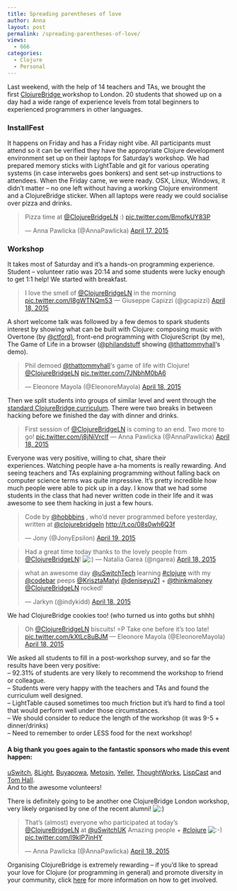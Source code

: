 ```yaml
---
title: Spreading parentheses of love
author: Anna
layout: post
permalink: /spreading-parentheses-of-love/
views:
  - 666
categories:
  - Clojure
  - Personal
---
```

Last weekend, with the help of 14 teachers and TAs, we brought the first [ClojureBridge ][1]workshop to London. 20 students that showed up on a day had a wide range of experience levels from total beginners to experienced programmers in other languages.

### InstallFest

It happens on Friday and has a Friday night vibe. All participants must attend so it can be verified they have the appropriate Clojure development environment set up on their laptops for Saturday’s workshop. We had prepared memory sticks with LightTable and git for various operating systems (in case interwebs goes bonkers) and sent set-up instructions to attendees. When the Friday came, we were ready. OSX, Linux, Windows, it didn&#8217;t matter &#8211; no one left without having a working Clojure environment and a ClojureBridge sticker. When all laptops were ready we could socialise over pizza and drinks.

<blockquote class="twitter-tweet" lang="en"><p>Pizza time at <a href="https://twitter.com/ClojureBridgeLN">@ClojureBridgeLN</a> :) <a href="http://t.co/BmofkUY83P">pic.twitter.com/BmofkUY83P</a></p>&mdash; Anna Pawlicka (@AnnaPawlicka) <a href="https://twitter.com/AnnaPawlicka/status/589134386894864384">April 17, 2015</a></blockquote>
<script async src="//platform.twitter.com/widgets.js" charset="utf-8"></script>

### Workshop

It takes most of Saturday and it&#8217;s a hands-on programming experience. Student &#8211; volunteer ratio was 20:14 and some students were lucky enough to get 1:1 help! We started with breakfast.

<blockquote class="twitter-tweet" lang="en">
  <p>
    I love the smell of <a href="https://twitter.com/ClojureBridgeLN">@ClojureBridgeLN</a> in the morning <a href="http://t.co/I8gWTNQm53">pic.twitter.com/I8gWTNQm53</a> — Giuseppe Capizzi (@gcapizzi) <a href="https://twitter.com/gcapizzi/status/589337193354813440">April 18, 2015</a>
  </p>
</blockquote>



A short welcome talk was followed by a few demos to spark students interest by showing what can be built with Clojure: composing music with Overtone (by [@ctford)][2], front-end programming with ClojureScript (by me), The Game of Life in a browser ([@philandstuff][3] showing [@thattommyhall][4]&#8216;s demo).

<blockquote class="twitter-tweet" lang="en">
  <p>
    Phil demoed <a href="https://twitter.com/thattommyhall">@thattommyhall</a>&#8216;s game of life with Clojure! <a href="https://twitter.com/ClojureBridgeLN">@ClojureBridgeLN</a> <a href="http://t.co/7JNbhM0bA6">pic.twitter.com/7JNbhM0bA6</a>
  </p>
  
  <p>
    — Eleonore Mayola (@EleonoreMayola) <a href="https://twitter.com/EleonoreMayola/status/589355560002269184">April 18, 2015</a>
  </p>
</blockquote>

Then we split students into groups of similar level and went through the [standard ClojureBridge curriculum][5]. There were two breaks in between hacking before we finished the day with dinner and drinks.

<blockquote class="twitter-tweet" lang="en">
  <p>
    First session of <a href="https://twitter.com/ClojureBridgeLN">@ClojureBridgeLN</a> is coming to an end. Two more to go! <a href="http://t.co/j8jNiVrcIf">pic.twitter.com/j8jNiVrcIf</a> — Anna Pawlicka (@AnnaPawlicka) <a href="https://twitter.com/AnnaPawlicka/status/589382257133105152">April 18, 2015</a>
  </p>
</blockquote>



Everyone was very positive, willing to chat, share their experiences. Watching people have a-ha moments is really rewarding. And seeing teachers and TAs explaining programming without falling back on computer science terms was quite impressive. It&#8217;s pretty incredible how much people were able to pick up in a day. I know that we had some students in the class that had never written code in their life and it was awesome to see them hacking in just a few hours.

<blockquote class="twitter-tweet" lang="en">
  <p>
    Code by <a href="https://twitter.com/Hobbbins">@hobbbins</a> , who&#8217;d never programmed before yesterday, written at <a href="https://twitter.com/ClojureBridgeLN">@clojurebridgeln</a> <a href="http://t.co/08s0wh6Q3f">http://t.co/08s0wh6Q3f</a>
  </p>
  
  <p>
    — Jony (@JonyEpsilon) <a href="https://twitter.com/JonyEpsilon/status/589810797901131776">April 19, 2015</a>
  </p>
</blockquote>



<blockquote class="twitter-tweet" lang="en">
  <p>
    Had a great time today thanks to the lovely people from <a href="https://twitter.com/ClojureBridgeLN">@ClojureBridgeLN</a>! <img src="http://annapawlicka.com/wp-includes/images/smilies/icon_smile.gif" alt=":)" class="wp-smiley" /> — Natalia Garea (@ngarea) <a href="https://twitter.com/ngarea/status/589512218871398400">April 18, 2015</a>
  </p>
</blockquote>



<blockquote class="twitter-tweet" lang="en">
  <p>
    what an awesome day <a href="https://twitter.com/uSwitchTech">@uSwitchTech</a> learning <a href="https://twitter.com/hashtag/clojure?src=hash">#clojure</a> with my <a href="https://twitter.com/codebar">@codebar</a> peeps <a href="https://twitter.com/KrisztaMatyi">@KrisztaMatyi</a> <a href="https://twitter.com/deniseyu21">@deniseyu21</a> + <a href="https://twitter.com/thinkmaloney">@thinkmaloney</a> <a href="https://twitter.com/ClojureBridgeLN">@ClojureBridgeLN</a> rocked!
  </p>
  
  <p>
    — Jarkyn (@indykidd) <a href="https://twitter.com/indykidd/status/589465078547795968">April 18, 2015</a>
  </p>
</blockquote>

We had ClojureBridge cookies too! (who turned us into goths but shhh)

<blockquote class="twitter-tweet" lang="en">
  <p>
    Oh <a href="https://twitter.com/ClojureBridgeLN">@ClojureBridgeLN</a> biscuits! =P Take one before it&#8217;s too late! <a href="http://t.co/kXtLc8uBJM">pic.twitter.com/kXtLc8uBJM</a> — Eleonore Mayola (@EleonoreMayola) <a href="https://twitter.com/EleonoreMayola/status/589435883960541184">April 18, 2015</a>
  </p>
</blockquote>



We asked all students to fill in a post-workshop survey, and so far the results have been very positive:  
&#8211; 92.31% of students are very likely to recommend the workshop to friend or colleague.  
&#8211; Students were very happy with the teachers and TAs and found the curriculum well designed.  
&#8211; LightTable caused sometimes too much friction but it&#8217;s hard to find a tool that would perform well under those circumstances.  
&#8211; We should consider to reduce the length of the workshop (it was 9-5 + dinner/drinks)  
&#8211; Need to remember to order LESS food for the next workshop!

#### A big thank you goes again to the fantastic sponsors who made this event happen:
[uSwitch][6], [8Light][7], [Buyapowa][8], [Metosin][9], [Yeller][10], [ThoughtWorks][11], [LispCast][12] and [Tom Hall][4].  
And to the awesome volunteers!

There is definitely going to be another one ClojureBridge London workshop, very likely organised by one of the recent alumni! <img src="http://annapawlicka.com/wp-includes/images/smilies/icon_smile.gif" alt=":)" class="wp-smiley" />

<blockquote class="twitter-tweet" lang="en">
  <p>
    That&#8217;s (almost) everyone who participated at today&#8217;s <a href="https://twitter.com/ClojureBridgeLN">@ClojureBridgeLN</a> at <a href="https://twitter.com/uSwitchUK">@uSwitchUK</a> Amazing people + <a href="https://twitter.com/hashtag/clojure?src=hash">#clojure</a> <img src="http://annapawlicka.com/wp-includes/images/smilies/icon_smile.gif" alt=":-)" class="wp-smiley" /> <a href="http://t.co/l9kIP7inHY">pic.twitter.com/l9kIP7inHY</a>
  </p>
  
  <p>
    — Anna Pawlicka (@AnnaPawlicka) <a href="https://twitter.com/AnnaPawlicka/status/589476044069036034">April 18, 2015</a>
  </p>
</blockquote>



Organising ClojureBridge is extremely rewarding &#8211; if you&#8217;d like to spread your love for Clojure (or programming in general) and promote diversity in your community, click [here][13] for more information on how to get involved.

 [1]: http://www.clojurebridge.org/events/2015-04-17-london
 [2]: https://twitter.com/ctford
 [3]: https://twitter.com/philandstuff
 [4]: https://twitter.com/thattommyhall
 [5]: https://github.com/ClojureBridge/curriculum
 [6]: http://www.uswitch.com/
 [7]: http://www.8thlight.com/
 [8]: http://www.buyapowa.com/
 [9]: http://www.metosin.fi/
 [10]: http://yellerapp.com/
 [11]: http://www.thoughtworks.com/
 [12]: http://www.purelyfunctional.tv/
 [13]: http://www.clojurebridge.org/#get-involved